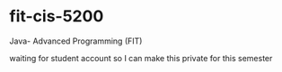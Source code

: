 # fit-cis-5200
Java- Advanced Programming (FIT)

waiting for student account so I can make this private for this semester
